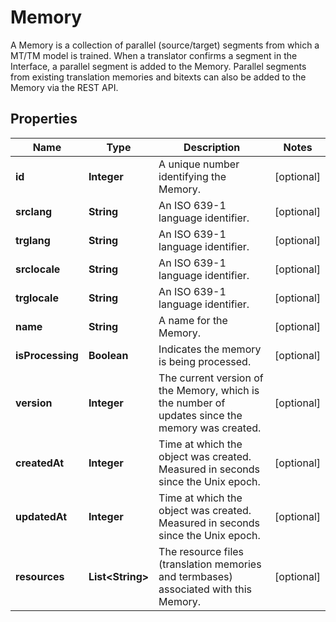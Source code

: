 

# Memory

A Memory is a collection of parallel (source/target) segments from which a MT/TM model is trained. When a translator confirms a segment in the Interface, a parallel segment is added to the Memory. Parallel segments from existing translation memories and bitexts can also be added to the Memory via the REST API. 
## Properties

Name | Type | Description | Notes
------------ | ------------- | ------------- | -------------
**id** | **Integer** | A unique number identifying the Memory. |  [optional]
**srclang** | **String** | An ISO 639-1 language identifier. |  [optional]
**trglang** | **String** | An ISO 639-1 language identifier. |  [optional]
**srclocale** | **String** | An ISO 639-1 language identifier. |  [optional]
**trglocale** | **String** | An ISO 639-1 language identifier. |  [optional]
**name** | **String** | A name for the Memory. |  [optional]
**isProcessing** | **Boolean** | Indicates the memory is being processed. |  [optional]
**version** | **Integer** | The current version of the Memory, which is the number of updates since the memory was created. |  [optional]
**createdAt** | **Integer** | Time at which the object was created. Measured in seconds since the Unix epoch. |  [optional]
**updatedAt** | **Integer** | Time at which the object was created. Measured in seconds since the Unix epoch. |  [optional]
**resources** | **List&lt;String&gt;** | The resource files (translation memories and termbases) associated with this Memory. |  [optional]



